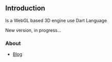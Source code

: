 ## Introduction

Is a WebGL based 3D engine use Dart Language


New version, in progress...




### About ###

* [Blog](http://valorzhong.blogspot.com/)


 
